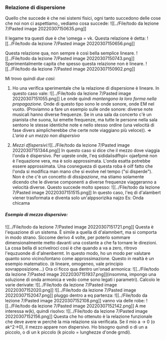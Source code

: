 ### Relazione di dispersione
Quello che succede è che nei sistemi fisici, ogni tanto succedono delle cose che noi non ci  aspettiamo_ vediamo cosa succede:
![[../File/todo da lezione 7/Pasted image 20220307150635.png]]

Il legame tra questi due è che \omega = vk. Questa relazione è detta:
![[../File/todo da lezione 7/Pasted image 20220307150656.png]]

Questa relazione qua, non sempre è così bella semplice lineare.
![[../File/todo da lezione 7/Pasted image 20220307150743.png]]
Sperimentalmente capita che spesso questa relazione non è lineare.
![[../File/todo da lezione 7/Pasted image 20220307150902.png]]

Mi trovo quindi _due casi_:
1) Ho una verifica sperimentale che la relazione di dispersione è lineare. In questo caso vale:
     ![[../File/todo da lezione 7/Pasted image 20220307151055.png]]
     Le onde quindi _mantengono la loro forma nella propagazione_. Onde di questo tipo sono le onde sonore, onde EM nel vuoto. (Proviamno a fare un esempio sulle onde sonore: diverse note musicali hanno diverse frequenze. Se in una sala da concerto c'è un pianista che suona, lui emette frequenze, ma tutte le persone nella sala sentono le stesse identiche note e nello stesso ordine (una velocità di fase divers aimplicherebbe che certe note viaggiano più veloce)). => _L'aria è un mezzo non dispersivo_

2) _Mezzi dfispersivi:_![[../File/todo da lezione 7/Pasted image 20220307151344.png]]
    In questo caso si dice che il mezzo dove viaggia l'onda è dispersivo. Per uqeste onde, l'eq sididaiìsdfhpi< ojaefpmè non è l'equazione vera, ma è solo approssimata. L'onda esatta potrebbe essere approssimata.
    Una cosnegueza di questa roba è oilf fatto che l'onda si modifica man mano che si evolve nel tempo ("si disperde"). Non è che c'è un concetto di _dissipazione_, ma stiamo solamente dicendo che le diverse componenti a diverse frequenze viaggeranno a velocità diverse.
    Questo succede molto spesso:
    ![[../File/todo da lezione 7/Pasted image 20220307151515.png]]
    In questo caso, l'eq di d'alambert viener trasformata e diventa solo un'alppsorizika najzo
    Es: Onda chicama

##### Esempio di mezzo dispersivo:
![[../File/todo da lezione 7/Pasted image 20220307151721.png]]
Questa è l'equazione di un sistema. È simile a quella di d'alamnbert, ma si comporta in modo strano.
Siccome derivo 4 volte, per poterlo sommare dimensionalmente metto davanti una costante a che fa tornare le direzioni. La cosa bella di scrivelroci così è che quando a va a zero, ritrovo l'equzuonde di d'alnenbermt. In questo modo, ho un modo per valutare quanto sono vicino/lontano come approssimazione.
Questo in realtà è un esempio matematico. (è lineare, omogeneo, vale principio sovrapposizione...)
Ora ci ficco qua dentro un'onad armonica:
![[../File/todo da lezione 7/Pasted image 20220307151937.png]](insomma, impongo una soluzione di onda armonica e vedo come sono legati i parametri). Calcolo le varie derivate:
![[../File/todo da lezione 7/Pasted image 20220307152020.png]]
![[../File/todo da lezione 7/Pasted image 20220307152047.png]]
pluggo dentro a eq partenza:
![[../File/todo da lezione 7/Pasted image 20220307152108.png]]
vanno via delle robe:
![[../File/todo da lezione 7/Pasted image 20220307152142.png]]
A me interessa w(k), quindi risolvo:
![[../File/todo da lezione 7/Pasted image 20220307152156.png]]
Questa che ho ottenuto è la relazione funzionale che deve avere w perchè la mia relazione sia verificata.
Se il mio a -> 0 (o ak^2->0), il mezzo appare non dispersivo. Ho bisogno quindi o di un a piccolo, o di un k piccolo (k picolo = lunghezze d'onde grndi).
